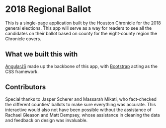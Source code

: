 # 2018 Regional Ballot
This is a single-page application built by the Houston Chronicle for the 2018 general elections. This app will serve as a way for readers to see all the candidates on their ballot based on county for the eight-county region the Chronicle covers.
## What we built this with
[AngularJS](https://angularjs.org/) made up the backbone of this app, with [Bootstrap](https://getbootstrap.com/) acting as the CSS framework.
## Contributors
Special thanks to Jasper Scherer and Massarah Mikati, who fact-checked the different counties' ballots to make sure everything was accurate. This interactive would also not have been possible without the assistance of Rachael Gleason and Matt Dempsey, whose assistance in cleaning the data and feedback on design was invaluable.